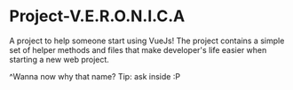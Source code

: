# Project-V.E.R.O.N.I.C.A

A project to help someone start using VueJs! 
The project contains a simple set of helper methods and files that make developer's life easier when starting a new web project.

^Wanna now why that name? Tip: ask inside :P
